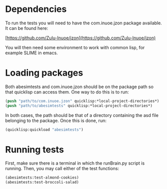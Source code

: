 # Dependencies

To run the tests you will need to have the com.inuoe.jzon package available. It can be found here:

[https://github.com/Zulu-Inuoe/jzon](https://github.com/Zulu-Inuoe/jzon)

You will then need some environment to work with common lisp, for example SLIME in emacs.

# Loading packages

Both abesimtests and com.inuoe.jzon should be on the package path so that quicklisp can access them. One way to do this is to run:

```lisp
(push "path/to/com.inuoe.jzon" quicklisp:*local-project-directories*)
(push "path/to/abesimtests" quicklisp:*local-project-directories*)
```

In both cases, the path should be that of a directory containing the asd file belonging to the package. Once this is done, run:

```lisp
(quicklisp:quickload "abesimtests")
```

# Running tests

First, make sure there is a terminal in which the runBrain.py script is running. Then, you may call either of the test functions:

```lisp
(abesimtests:test-almond-cookies)
(abesimtests:test-broccoli-salad)
```


